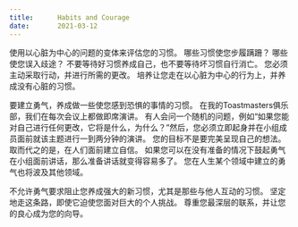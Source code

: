 ```yaml
---
title:      Habits and Courage
date:       2021-03-12
---
```


使用以心脏为中心的问题的变体来评估您的习惯。 哪些习惯使您步履蹒跚？ 哪些使您误入歧途？ 不要等待好习惯养成自己，也不要等待坏习惯自行消亡。 您必须主动采取行动，并进行所需的更改。 培养让您走在以心脏为中心的行为上，并养成没有心脏的习惯。

要建立勇气，养成做一些使您感到恐惧的事情的习惯。 在我的Toastmasters俱乐部，我们在每次会议上都做即席演讲。 有人会问一个随机的问题，例如“如果您能对自己进行任何更改，它将是什么，为什么？”然后，您必须立即起身并在小组成员面前就该主题进行一到两分钟的演讲。 您的目标不是要完美呈现自己的想法。 取而代之的是，在人们面前建立自信。 如果您可以在没有准备的情况下鼓起勇气在小组面前讲话，那么准备讲话就变得容易多了。 您在人生某个领域中建立的勇气也将波及其他领域。

不允许勇气要求阻止您养成强大的新习惯，尤其是那些与他人互动的习惯。 坚定地走这条路，即使它迫使您面对巨大的个人挑战。 尊重您最深层的联系，并让您的良心成为您的向导。

